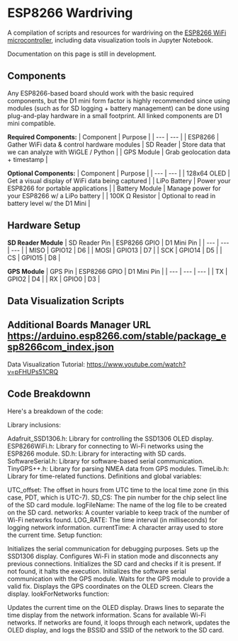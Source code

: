# ESP8266 Wardriving
A compilation of scripts and resources for wardriving on the [ESP8266 WiFi microcontroller](https://www.espressif.com/en/products/socs/esp8266), including data visualization tools in Jupyter Notebook.

Documentation on this page is still in development.

## Components
Any ESP8266-based board should work with the basic required components, but the D1 mini form factor is highly recommended since using modules (such as for SD logging + battery management) can be done using plug-and-play hardware in a small footprint. All linked components are D1 mini compatible. 

**Required Components:**
| Component | Purpose |
| --- | --- |
| ESP8266 | Gather WiFi data & control hardware modules
| SD Reader | Store data that we can analyze with WiGLE / Python |
| GPS Module | Grab geolocation data + timestamp |

**Optional Components:**
| Component | Purpose | 
| --- | --- |
| 128x64 OLED | Get a visual display of WiFi data being captured |
| LiPo Battery | Power your ESP8266 for portable applications |
| Battery Module | Manage power for your ESP8266 w/ a LiPo battery |
| 100K Ω Resistor | Optional to read in battery level w/ the D1 Mini |
   
## Hardware Setup

**SD Reader Module** 
| SD Reader Pin | ESP8266 GPIO | D1 Mini Pin |
| --- | --- | --- |
| MISO | GPIO12 | D6 |
| MOSI | GPIO13 | D7 |
| SCK | GPIO14 | D5 |
| CS | GPIO15 | D8 |

**GPS Module** 
| GPS Pin | ESP8266 GPIO | D1 Mini Pin |
| --- | --- | --- |
| TX | GPIO2 | D4 |
| RX | GPIO0 | D3 |

## Data Visualization Scripts


## Additional Boards Manager URL  https://arduino.esp8266.com/stable/package_esp8266com_index.json

Data Visualization Tutorial: https://www.youtube.com/watch?v=pFHUPs51CRQ

## Code Breakdownn 

Here's a breakdown of the code:

Library inclusions:

Adafruit_SSD1306.h: Library for controlling the SSD1306 OLED display.
ESP8266WiFi.h: Library for connecting to Wi-Fi networks using the ESP8266 module.
SD.h: Library for interacting with SD cards.
SoftwareSerial.h: Library for software-based serial communication.
TinyGPS++.h: Library for parsing NMEA data from GPS modules.
TimeLib.h: Library for time-related functions.
Definitions and global variables:

UTC_offset: The offset in hours from UTC time to the local time zone (in this case, PDT, which is UTC-7).
SD_CS: The pin number for the chip select line of the SD card module.
logFileName: The name of the log file to be created on the SD card.
networks: A counter variable to keep track of the number of Wi-Fi networks found.
LOG_RATE: The time interval (in milliseconds) for logging network information.
currentTime: A character array used to store the current time.
Setup function:

Initializes the serial communication for debugging purposes.
Sets up the SSD1306 display.
Configures Wi-Fi in station mode and disconnects any previous connections.
Initializes the SD card and checks if it is present. If not found, it halts the execution.
Initializes the software serial communication with the GPS module.
Waits for the GPS module to provide a valid fix.
Displays the GPS coordinates on the OLED screen.
Clears the display.
lookForNetworks function:

Updates the current time on the OLED display.
Draws lines to separate the time display from the network information.
Scans for available Wi-Fi networks.
If networks are found, it loops through each network, updates the OLED display, and logs the BSSID and SSID of the network to the SD card.
